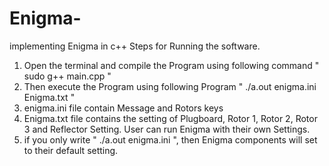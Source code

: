 # Enigma-
implementing Enigma in c++ 
Steps for Running the software.
1. Open the terminal and compile the Program using following command " sudo g++ main.cpp  "
2. Then execute the Program using following Program "    ./a.out enigma.ini Enigma.txt "
3. enigma.ini file contain Message and Rotors keys
4. Enigma.txt file contains the setting of Plugboard, Rotor 1, Rotor 2, Rotor 3 and Reflector Setting. User can run Enigma with their own Settings.
5. if you only write " ./a.out enigma.ini ", then Enigma components will set to their default setting.

